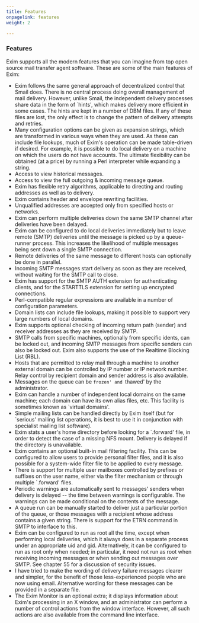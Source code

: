 ```yaml
---
title: Features
onpagelink: features
weight: 2

---
```


### **Features**

Exim supports all the modern features that you can imagine from top open source mail transfer agent software. These are some of the main features of Exim:

- Exim follows the same general approach of decentralized control that Smail does. There is no central process doing overall management of mail delivery. However, unlike Smail, the independent delivery processes share data in the form of `hints', which makes delivery more efficient in some cases. The hints are kept in a number of DBM files. If any of these files are lost, the only effect is to change the pattern of delivery attempts and retries.
- Many configuration options can be given as expansion strings, which are transformed in various ways when they are used. As these can include file lookups, much of Exim's operation can be made table-driven if desired. For example, it is possible to do local delivery on a machine on which the users do not have accounts. The ultimate flexibility can be obtained (at a price) by running a Perl interpreter while expanding a string.
- Access to view historical messages.
- Access to view the full outgoing &amp; incoming message queue.
- Exim has flexible retry algorithms, applicable to directing and routing addresses as well as to delivery.
- Exim contains header and envelope rewriting facilities.
- Unqualified addresses are accepted only from specified hosts or networks.
- Exim can perform multiple deliveries down the same SMTP channel after deliveries have been delayed.
- Exim can be configured to do local deliveries immediately but to leave remote (SMTP) deliveries until the message is picked up by a queue-runner process. This increases the likelihood of multiple messages being sent down a single SMTP connection.
- Remote deliveries of the same message to different hosts can optionally be done in parallel.
- Incoming SMTP messages start delivery as soon as they are received, without waiting for the SMTP call to close.
- Exim has support for the SMTP AUTH extension for authenticating clients, and for the STARTTLS extension for setting up encrypted connections.
- Perl-compatible regular expressions are available in a number of configuration parameters.
- Domain lists can include file lookups, making it possible to support very large numbers of local domains.
- Exim supports optional checking of incoming return path (sender) and receiver addresses as they are received by SMTP.
- SMTP calls from specific machines, optionally from specific idents, can be locked out, and incoming SMTP messages from specific senders can also be locked out. Exim also supports the use of the Realtime Blocking List (RBL).
- Hosts that are permitted to relay mail through a machine to another external domain can be controlled by IP number or IP network number. Relay control by recipient domain and sender address is also available.
- Messages on the queue can be `frozen' and `thawed' by the administrator.
- Exim can handle a number of independent local domains on the same machine; each domain can have its own alias files, etc. This facility is sometimes known as `virtual domains'.
- Simple mailing lists can be handled directly by Exim itself (but for `serious' mailing list operations, it is best to use it in conjunction with specialist mailing list software).
- Exim stats a user's home directory before looking for a `.forward' file, in order to detect the case of a missing NFS mount. Delivery is delayed if the directory is unavailable.
- Exim contains an optional built-in mail filtering facility. This can be configured to allow users to provide personal filter files, and it is also possible for a system-wide filter file to be applied to every message.
- There is support for multiple user mailboxes controlled by prefixes or suffixes on the user name, either via the filter mechanism or through multiple `.forward' files.
- Periodic warnings are automatically sent to messages' senders when delivery is delayed -- the time between warnings is configurable. The warnings can be made conditional on the contents of the message.
- A queue run can be manually started to deliver just a particular portion of the queue, or those messages with a recipient whose address contains a given string. There is support for the ETRN command in SMTP to interface to this.
- Exim can be configured to run as root all the time, except when performing local deliveries, which it always does in a separate process under an appropriate uid and gid. Alternatively, it can be configured to run as root only when needed; in particular, it need not run as root when receiving incoming messages or when sending out messages over SMTP. See chapter 55 for a discussion of security issues.
- I have tried to make the wording of delivery failure messages clearer and simpler, for the benefit of those less-experienced people who are now using email. Alternative wording for these messages can be provided in a separate file.
- The Exim Monitor is an optional extra; it displays information about Exim's processing in an X window, and an administrator can perform a number of control actions from the window interface. However, all such actions are also available from the command line interface.
 
